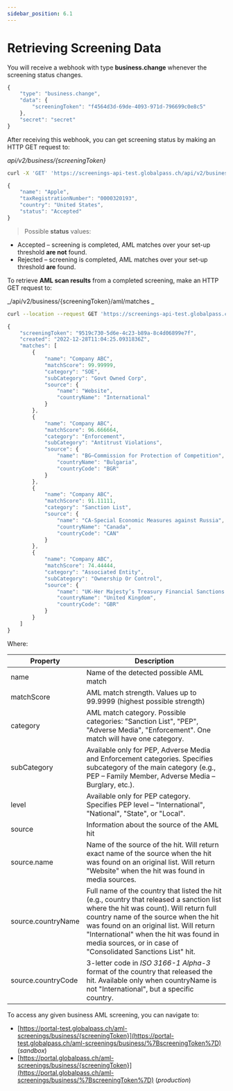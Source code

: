 ```yaml
---
sidebar_position: 6.1
---
```

# Retrieving Screening Data

You will receive a webhook with type **business.change** whenever the screening status changes.

```js title="Example webhook"
{
    "type": "business.change",
    "data": {
        "screeningToken": "f4564d3d-69de-4093-971d-796699c0e8c5"
    },
    "secret": "secret"
}
```

After receiving this webhook, you can get screening status by making an HTTP GET request to:

_api/v2/business/{screeningToken}_

```bash title="Example request"
curl -X 'GET' 'https://screenings-api-test.globalpass.ch/api/v2/business/f4564d3d-69de-4093-971d-796699c0e8c5' -H 'accept: text/plain' -H 'Authorization: Bearer {your_access_token} '
```

```js title="Example response"
{
    "name": "Apple",
    "taxRegistrationNumber": "0000320193",
    "country": "United States",
    "status": "Accepted"
}
```

> Possible **status** values:
- Accepted – screening is completed, AML matches over your set-up threshold **are not** found.
- Rejected – screening is completed, AML matches over your set-up threshold **are** found.

To retrieve **AML scan results** from a completed screening, make an HTTP GET request to: 

_/api/v2/business/{screeningToken}/aml/matches _

```bash title="Example request"
curl --location --request GET 'https://screenings-api-test.globalpass.ch/api/v2/business/9519c730-5d6e-4c23-b89a-8c4d06899e7f/aml/matches' --header 'Authorization: Bearer {your_access_token}'
```

```js title="Example response"
{
    "screeningToken": "9519c730-5d6e-4c23-b89a-8c4d06899e7f",
    "created": "2022-12-28T11:04:25.0931836Z",
    "matches": [
        {
            "name": "Company ABC",
            "matchScore": 99.99999,
            "category": "SOE",
            "subCategory": "Govt Owned Corp",
            "source": {
                "name": "Website",
                "countryName": "International"
            }
        },
        {
            "name": "Company ABC",
            "matchScore": 96.666664,
            "category": "Enforcement",
            "subCategory": "Antitrust Violations",
            "source": {
                "name": "BG–Commission for Protection of Competition",
                "countryName": "Bulgaria",
                "countryCode": "BGR"
            }
        },
        {
            "name": "Company ABC",
            "matchScore": 91.11111,
            "category": "Sanction List",
            "source": {
                "name": "CA-Special Economic Measures against Russia",
                "countryName": "Canada",
                "countryCode": "CAN"
            }
        },
        {
            "name": "Company ABC",
            "matchScore": 74.44444,
            "category": "Associated Entity",
            "subCategory": "Ownership Or Control",
            "source": {
                "name": "UK-Her Majesty’s Treasury Financial Sanctions - Sanctions Ownership or Control",
                "countryName": "United Kingdom",
                "countryCode": "GBR"
            }
        }
    ]
}
```

Where:

| Property | Description |
| -------- | ----------- |
| name | Name of the detected possible AML match |
| matchScore | AML match strength. Values up to 99.9999 (highest possible strength) |
| category | AML match category. Possible categories: "Sanction List", "PEP", "Adverse Media", "Enforcement". One match will have one category. |
| subCategory | Available only for PEP, Adverse Media and Enforcement categories. Specifies subcategory of the main category (e.g., PEP – Family Member, Adverse Media – Burglary, etc.). |
| level | Available only for PEP category. Specifies PEP level – "International", "National", "State", or "Local". |
| source | Information about the source of the AML hit |
| source.name | Name of the source of the hit. Will return exact name of the source when the hit was found on an original list. Will return "Website" when the hit was found in media sources. |
| source.countryName | Full name of the country that listed the hit (e.g., country that released a sanction list where the hit was count). Will return full country name of the source when the hit was found on an original list. Will return "International" when the hit was found in media sources, or in case of "Consolidated Sanctions List" hit. |
| source.countryCode | 3-letter code in _ISO 3166-1 Alpha-3_ format of the country that released the hit. Available only when countryName is not "International", but a specific country. |

To access any given business AML screening, you can navigate to:

* [https://portal-test.globalpass.ch/aml-screenings/business/{screeningToken}](https://portal-test.globalpass.ch/aml-screenings/business/%7BscreeningToken%7D) (*sandbox*)
* [https://portal.globalpass.ch/aml-screenings/business/{screeningToken}](https://portal.globalpass.ch/aml-screenings/business/%7BscreeningToken%7D) (*production*)
